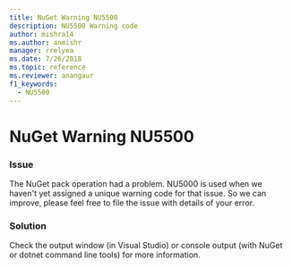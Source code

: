 ```yaml
---
title: NuGet Warning NU5500
description: NU5500 Warning code
author: mishra14
ms.author: anmishr
manager: rrelyea
ms.date: 7/26/2018
ms.topic: reference
ms.reviewer: anangaur
f1_keywords:
  - NU5500
---
```


# NuGet Warning NU5500

### Issue

The NuGet pack operation had a problem. NU5000 is used when we haven't yet assigned a unique warning code for that issue. So we can improve, please feel free to file the issue with details of your error.


### Solution

Check the output window (in Visual Studio) or console output (with NuGet or dotnet command line tools) for more information.


